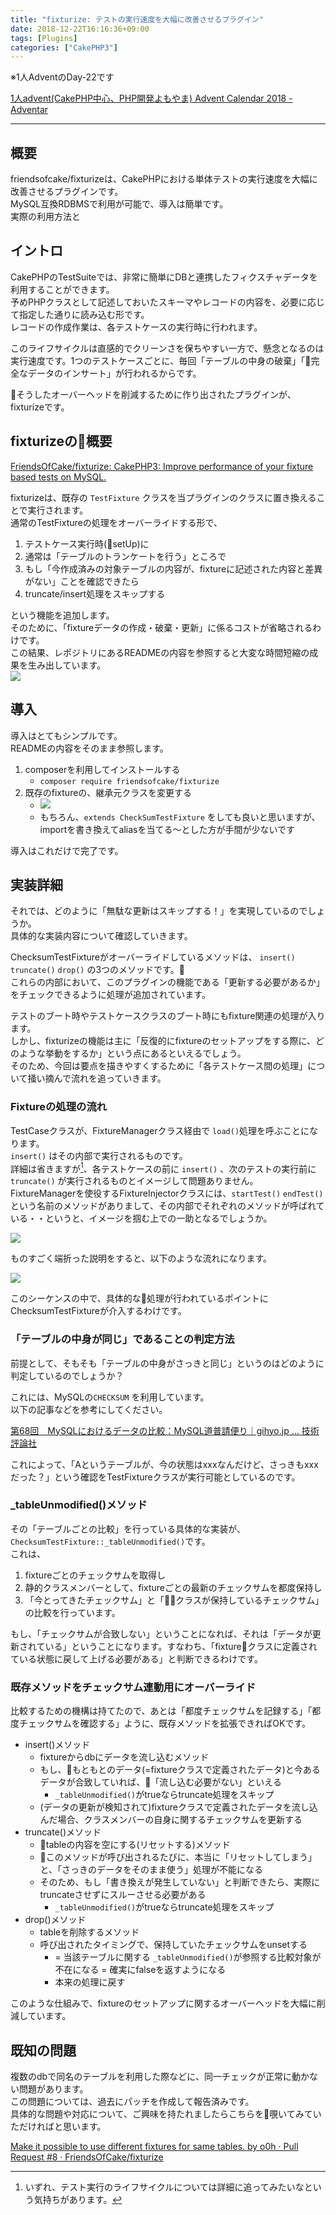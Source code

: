 ```yaml
---
title: "fixturize: テストの実行速度を大幅に改善させるプラグイン"
date: 2018-12-22T16:16:36+09:00
tags: [Plugins]
categories: ["CakePHP3"]
---
```

※1人AdventのDay-22です

[1人advent\(CakePHP中心、PHP開発よもやま\) Advent Calendar 2018 \- Adventar](https://adventar.org/calendars/3627)

---
## 概要
friendsofcake/fixturizeは、CakePHPにおける単体テストの実行速度を大幅に改善させるプラグインです。  
MySQL互換RDBMSで利用が可能で、導入は簡単です。  
実際の利用方法と

## イントロ
CakePHPのTestSuiteでは、非常に簡単にDBと連携したフィクスチャデータを利用することができます。  
予めPHPクラスとして記述しておいたスキーマやレコードの内容を、必要に応じて指定した通りに読み込む形です。  
レコードの作成作業は、各テストケースの実行時に行われます。  

このライフサイクルは直感的でクリーンさを保ちやすい一方で、懸念となるのは実行速度です。1つのテストケースごとに、毎回「テーブルの中身の破棄」「完全なデータのインサート」が行われるからです。  

そうしたオーバーヘッドを削減するために作り出されたプラグインが、fixturizeです。

## fixturizeの概要
[FriendsOfCake/fixturize: CakePHP3: Improve performance of your fixture based tests on MySQL\.](https://github.com/FriendsOfCake/fixturize)

fixturizeは、既存の `TestFixture` クラスを当プラグインのクラスに置き換えることで実行されます。  
通常のTestFixtureの処理をオーバーライドする形で、

1. テストケース実行時(setUp)に
2. 通常は「テーブルのトランケートを行う」ところで
3. もし「今作成済みの対象テーブルの内容が、fixtureに記述された内容と差異がない」ことを確認できたら
4. truncate/insert処理をスキップする

という機能を追加します。  
そのために、「fixtureデータの作成・破棄・更新」に係るコストが省略されるわけです。  
この結果、レポジトリにあるREADMEの内容を参照すると大変な時間短縮の成果を生み出しています。  
![](/images/posts/2018-12-23-16-52-09.png)

## 導入
導入はとてもシンプルです。  
READMEの内容をそのまま参照します。

1. composerを利用してインストールする
    * `composer require friendsofcake/fixturize`
2. 既存のfixtureの、継承元クラスを変更する
    * ![](/images/posts/2018-12-23-17-00-10.png)
    * もちろん、`extends CheckSumTestFixture` をしても良いと思いますが、importを書き換えてaliasを当てる〜とした方が手間が少ないです

導入はこれだけで完了です。

## 実装詳細
それでは、どのように「無駄な更新はスキップする！」を実現しているのでしょうか。  
具体的な実装内容について確認していきます。


ChecksumTestFixtureがオーバーライドしているメソッドは、 `insert()` `truncate()` `drop()` の3つのメソッドです。  
これらの内部において、このプラグインの機能である「更新する必要があるか」をチェックできるように処理が追加されています。  

テストのブート時やテストケースクラスのブート時にもfixture関連の処理が入ります。  
しかし、fixturizeの機能は主に「反復的にfixtureのセットアップをする際に、どのような挙動をするか」という点にあるといえるでしょう。  
そのため、今回は要点を描きやすくするために「各テストケース間の処理」について掻い摘んで流れを追っていきます。

### Fixtureの処理の流れ
TestCaseクラスが、FixtureManagerクラス経由で `load()`処理を呼ぶことになります。  
`insert()` はその内部で実行されるものです。  
詳細は省きますが[^1]、各テストケースの前に `insert()` 、次のテストの実行前に`truncate()` が実行されるものとイメージして問題ありません。
FixtureManagerを使役するFixtureInjectorクラスには、`startTest()` `endTest()` という名前のメソッドがありまして、その内部でそれぞれのメソッドが呼ばれている・・というと、イメージを掴む上での一助となるでしょうか。

![](/images/posts/2018-12-23-18-51-53.png)

[^1]: いずれ、テスト実行のライフサイクルについては詳細に追ってみたいなという気持ちがあります。

ものすごく端折った説明をすると、以下のような流れになります。

![](/images/posts/2018-12-23-19-12-11.png)

このシーケンスの中で、具体的な処理が行われているポイントにChecksumTestFixtureが介入するわけです。

### 「テーブルの中身が同じ」であることの判定方法
前提として、そもそも「テーブルの中身がさっきと同じ」というのはどのように判定しているのでしょうか？

これには、MySQLの`CHECKSUM` を利用しています。  
以下の記事などを参考にしてください。

[第68回　MySQLにおけるデータの比較：MySQL道普請便り｜gihyo\.jp … 技術評論社](https://gihyo.jp/dev/serial/01/mysql-road-construction-news/0068)

これによって、「Aというテーブルが、今の状態はxxxなんだけど、さっきもxxxだった？」という確認をTestFixtureクラスが実行可能としているのです。

### _tableUnmodified()メソッド
その「テーブルごとの比較」を行っている具体的な実装が、 `ChecksumTestFixture::_tableUnmodified()`です。  
これは、

1. fixtureごとのチェックサムを取得し
2. 静的クラスメンバーとして、fixtureごとの最新のチェックサムを都度保持し
3. 「今とってきたチェックサム」と「クラスが保持しているチェックサム」の比較を行っています。

もし、「チェックサムが合致しない」ということになれば、それは「データが更新されている」ということになります。すなわち、「fixtureクラスに定義されている状態に戻して上げる必要がある」と判断できるわけです。

### 既存メソッドをチェックサム連動用にオーバーライド
比較するための機構は持てたので、あとは「都度チェックサムを記録する」「都度チェックサムを確認する」ように、既存メソッドを拡張できればOKです。  

* insert()メソッド
    * fixtureからdbにデータを流し込むメソッド
    * もし、もともとのデータ(=fixtureクラスで定義されたデータ)と今あるデータが合致していれば、「流し込む必要がない」といえる
        * `_tableUnmodified()`がtrueならtruncate処理をスキップ
    * (データの更新が検知されて)fixtureクラスで定義されたデータを流し込んだ場合、クラスメンバーの自身に関するチェックサムを更新する
* truncate()メソッド
    * tableの内容を空にする(リセットする)メソッド
    * このメソッドが呼び出されるたびに、本当に「リセットしてしまう」と、「さっきのデータをそのまま使う」処理が不能になる
    * そのため、もし「書き換えが発生していない」と判断できたら、実際にtruncateさせずにスルーさせる必要がある
        * `_tableUnmodified()`がtrueならtruncate処理をスキップ
* drop()メソッド
    * tableを削除するメソッド
    * 呼び出されたタイミングで、保持していたチェックサムをunsetする
        * = 当該テーブルに関する `_tableUnmodified()`が参照する比較対象が不在になる = 確実にfalseを返すようになる
        * 本来の処理に戻す

このような仕組みで、fixtureのセットアップに関するオーバーヘッドを大幅に削減しています。

## 既知の問題
複数のdbで同名のテーブルを利用した際などに、同一チェックが正常に動かない問題があります。  
この問題については、過去にパッチを作成して報告済みです。  
具体的な問題や対応について、ご興味を持たれましたらこちらを覗いてみていただければと思います。

[Make it possible to use different fixtures for same tables\. by o0h · Pull Request \#8 · FriendsOfCake/fixturize](https://github.com/FriendsOfCake/fixturize/pull/8/files)